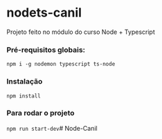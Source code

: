 # nodets-canil
Projeto feito no módulo do curso Node + Typescript

### Pré-requisitos globais:
`npm i -g nodemon typescript ts-node`

### Instalação
`npm install`

### Para rodar o projeto
`npm run start-dev`#   N o d e - C a n i l  
 